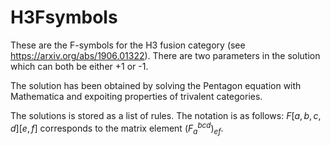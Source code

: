 # H3Fsymbols
These are the F-symbols for the H3 fusion category (see https://arxiv.org/abs/1906.01322). There are two parameters in the solution which can both be either +1 or -1.

The solution has been obtained by solving the Pentagon equation with Mathematica and expoiting properties of trivalent categories.

The solutions is stored as a list of rules. The notation is as follows: $F[a,b,c,d][e,f]$ corresponds to the matrix element $(F_a^{bcd})_{ef}$.
